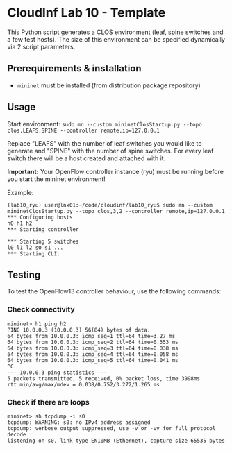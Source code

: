 # CloudInf Lab 10 - Template
This Python script generates a CLOS environment (leaf, spine switches and a few test hosts). The size of this environment can be specified dynamically via 2 script parameters.

## Prerequirements & installation
- `mininet` must be installed (from distribution package repository)

## Usage
Start environment:
`sudo mn --custom mininetClosStartup.py --topo clos,LEAFS,SPINE --controller remote,ip=127.0.0.1`

Replace "LEAFS" with the number of leaf switches you would like to generate and "SPINE" with the number of spine switches. For every leaf switch there will be a host created and attached with it. 

**Important:** Your OpenFlow controller instance (ryu) must be running before you start the mininet environment!

Example:
```
(lab10_ryu) user@lnx01:~/code/cloudinf/lab10_ryu$ sudo mn --custom mininetClosStartup.py --topo clos,3,2 --controller remote,ip=127.0.0.1
*** Configuring hosts
h0 h1 h2 
*** Starting controller

*** Starting 5 switches
l0 l1 l2 s0 s1 ...
*** Starting CLI:
```

## Testing
To test the OpenFlow13 controller behaviour, use the following commands:

### Check connectivity
```
mininet> h1 ping h2
PING 10.0.0.3 (10.0.0.3) 56(84) bytes of data.
64 bytes from 10.0.0.3: icmp_seq=1 ttl=64 time=3.27 ms
64 bytes from 10.0.0.3: icmp_seq=2 ttl=64 time=0.353 ms
64 bytes from 10.0.0.3: icmp_seq=3 ttl=64 time=0.038 ms
64 bytes from 10.0.0.3: icmp_seq=4 ttl=64 time=0.058 ms
64 bytes from 10.0.0.3: icmp_seq=5 ttl=64 time=0.041 ms
^C
--- 10.0.0.3 ping statistics ---
5 packets transmitted, 5 received, 0% packet loss, time 3998ms
rtt min/avg/max/mdev = 0.038/0.752/3.272/1.265 ms
```
### Check if there are loops
```
mininet> sh tcpdump -i s0
tcpdump: WARNING: s0: no IPv4 address assigned
tcpdump: verbose output suppressed, use -v or -vv for full protocol decode
listening on s0, link-type EN10MB (Ethernet), capture size 65535 bytes
```